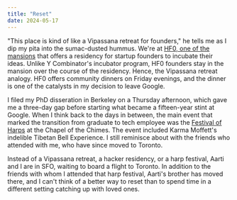 ```yaml
---
title: "Reset"
date: 2024-05-17
---
```


"This place is kind of like a Vipassana retreat for founders," he tells me as
I dip my pita into the sumac-dusted hummus. We're at 
[HF0, one of the mansions](https://www.nytimes.com/2023/05/31/magazine/ai-start-up-accelerator-san-francisco.html)
that offers a residency for startup founders to incubate their ideas.
Unlike Y Combinator's incubator program, HF0 founders stay in the mansion
over the course of the residency. Hence, the Vipassana retreat analogy. HF0
offers community dinners on Friday evenings, and the dinner is one of the 
catalysts in my decision to leave Google.

I filed my PhD disseration in Berkeley on a Thursday afternoon, which gave me
a three-day gap before starting what became a fifteen-year stint at Google.
 When I think back to the days in between, the main event that marked the
 transition from graduate to tech employee was the
[Festival of Harps](https://www.eastbaytimes.com/2009/09/26/oakland-harp-festival-spotlights-the-classical-instrument/)
at the Chapel of the Chimes. The event included Karma Moffett's indelible
Tibetan Bell Experience. I still reminisce about with the friends who
attended with me, who have since moved to Toronto.

Instead of a Vipassana retreat, a hacker residency, or a harp festival, Aarti 
and I are in SFO, waiting to board a flight to Toronto. In addition to the
friends with whom I attended that harp festival, Aarti's brother has moved
there, and I can't think of a better way to reset than to spend time in a
different setting catching up with loved ones. 
